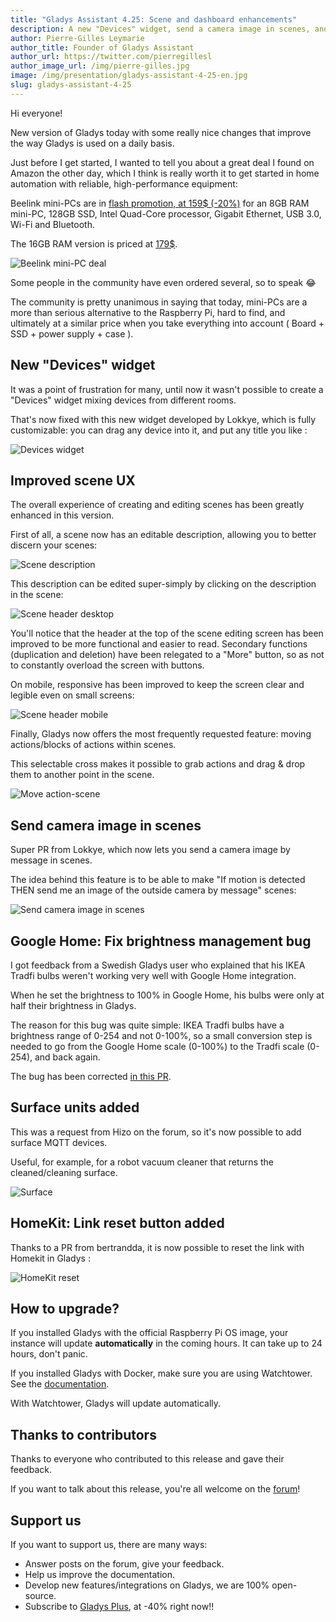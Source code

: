 ```yaml
---
title: "Gladys Assistant 4.25: Scene and dashboard enhancements"
description: A new "Devices" widget, send a camera image in scenes, and more!
author: Pierre-Gilles Leymarie
author_title: Founder of Gladys Assistant
author_url: https://twitter.com/pierregillesl
author_image_url: /img/pierre-gilles.jpg
image: /img/presentation/gladys-assistant-4-25-en.jpg
slug: gladys-assistant-4-25
---
```


Hi everyone!

New version of Gladys today with some really nice changes that improve the way Gladys is used on a daily basis.

Just before I get started, I wanted to tell you about a great deal I found on Amazon the other day, which I think is really worth it to get started in home automation with reliable, high-performance equipment:

Beelink mini-PCs are in [flash promotion, at 159$ (-20%)](https://amzn.to/3p9apPx) for an 8GB RAM mini-PC, 128GB SSD, Intel Quad-Core processor, Gigabit Ethernet, USB 3.0, Wi-Fi and Bluetooth.

The 16GB RAM version is priced at [179$](https://amzn.to/3JjuV6T).

![Beelink mini-PC deal](../static/img/articles/en/gladys-4-25/beelink-deal.jpg)

Some people in the community have even ordered several, so to speak 😂

The community is pretty unanimous in saying that today, mini-PCs are a more than serious alternative to the Raspberry Pi, hard to find, and ultimately at a similar price when you take everything into account ( Board + SSD + power supply + case ).

## New "Devices" widget

<!--truncate-->

It was a point of frustration for many, until now it wasn't possible to create a "Devices" widget mixing devices from different rooms.

That's now fixed with this new widget developed by Lokkye, which is fully customizable: you can drag any device into it, and put any title you like :

![Devices widget](../static/img/articles/en/gladys-4-25/devices-widget.jpg)

## Improved scene UX

The overall experience of creating and editing scenes has been greatly enhanced in this version.

First of all, a scene now has an editable description, allowing you to better discern your scenes:

![Scene description](../static/img/articles/en/gladys-4-25/scene-description.jpg)

This description can be edited super-simply by clicking on the description in the scene:

![Scene header desktop](../static/img/articles/en/gladys-4-25/scene-header-desktop.jpg)

You'll notice that the header at the top of the scene editing screen has been improved to be more functional and easier to read. Secondary functions (duplication and deletion) have been relegated to a "More" button, so as not to constantly overload the screen with buttons.

On mobile, responsive has been improved to keep the screen clear and legible even on small screens:

![Scene header mobile](../static/img/articles/en/gladys-4-25/scene-header-mobile.jpg)

Finally, Gladys now offers the most frequently requested feature: moving actions/blocks of actions within scenes.

This selectable cross makes it possible to grab actions and drag & drop them to another point in the scene.

![Move action-scene](../static/img/articles/en/gladys-4-25/move-action-scene.jpg)

## Send camera image in scenes

Super PR from Lokkye, which now lets you send a camera image by message in scenes.

The idea behind this feature is to be able to make "If motion is detected THEN send me an image of the outside camera by message" scenes:

![Send camera image in scenes](../static/img/articles/en/gladys-4-25/scene-camera-image.jpg)

## Google Home: Fix brightness management bug

I got feedback from a Swedish Gladys user who explained that his IKEA Tradfi bulbs weren't working very well with Google Home integration.

When he set the brightness to 100% in Google Home, his bulbs were only at half their brightness in Gladys.

The reason for this bug was quite simple: IKEA Tradfi bulbs have a brightness range of 0-254 and not 0-100%, so a small conversion step is needed to go from the Google Home scale (0-100%) to the Tradfi scale (0-254), and back again.

The bug has been corrected [in this PR](https://github.com/GladysAssistant/Gladys/pull/1813).

## Surface units added

This was a request from Hizo on the forum, so it's now possible to add surface MQTT devices.

Useful, for example, for a robot vacuum cleaner that returns the cleaned/cleaning surface.

![Surface](../static/img/articles/en/gladys-4-25/surface.jpg)

## HomeKit: Link reset button added

Thanks to a PR from bertrandda, it is now possible to reset the link with Homekit in Gladys :

![HomeKit reset](../static/img/articles/en/gladys-4-25/homekit-reset.jpg)

## How to upgrade?

If you installed Gladys with the official Raspberry Pi OS image, your instance will update **automatically** in the coming hours. It can take up to 24 hours, don't panic.

If you installed Gladys with Docker, make sure you are using Watchtower. See the [documentation](/docs/installation/docker#auto-upgrade-gladys-with-watchtower).

With Watchtower, Gladys will update automatically.

## Thanks to contributors

Thanks to everyone who contributed to this release and gave their feedback.

If you want to talk about this release, you're all welcome on the [forum](https://en-community.gladysassistant.com/)!

## Support us

If you want to support us, there are many ways:

- Answer posts on the forum, give your feedback.
- Help us improve the documentation.
- Develop new features/integrations on Gladys, we are 100% open-source.
- Subscribe to [Gladys Plus](/plus), at -40% right now!!
